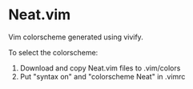 # Neat.vim
Vim colorscheme generated using vivify. 

To select the colorscheme:
1. Download and copy Neat.vim files to .vim/colors
2. Put "syntax on" and "colorscheme Neat" in .vimrc
